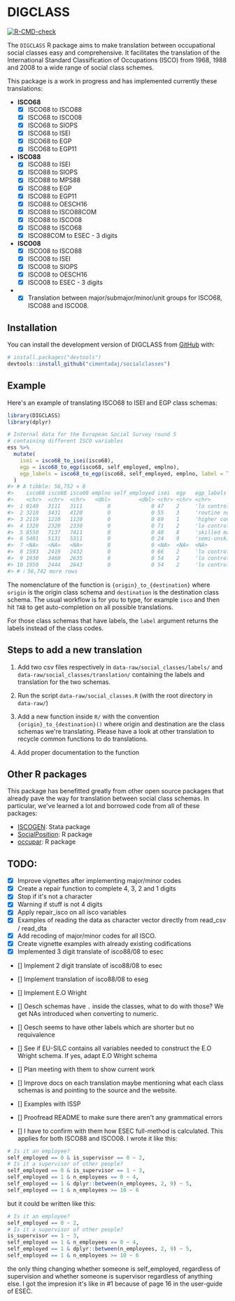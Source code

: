 <!-- README.md is generated from README.Rmd. Please edit that file -->




# DIGCLASS

<!-- badges: start -->
[![R-CMD-check](https://github.com/cimentadaj/socialclasses/actions/workflows/R-CMD-check.yaml/badge.svg)](https://github.com/cimentadaj/socialclasses/actions/workflows/R-CMD-check.yaml)
<!-- badges: end -->

The `DIGCLASS` R package aims to make translation between occupational social classes easy and comprehensive. It facilitates the translation of the International Standard Classification of Occupations (ISCO) from 1968, 1988 and 2008 to a wide range of social class schemes.

This package is a work in progress and has implemented currently these translations:

* **ISCO68**
  - [X] ISCO68 to ISCO88
  - [X] ISCO68 to ISCO08
  - [X] ISCO68 to SIOPS
  - [X] ISCO68 to ISEI
  - [X] ISCO68 to EGP
  - [X] ISCO68 to EGP11

* **ISCO88**
  - [X] ISCO88 to ISEI
  - [X] ISCO88 to SIOPS
  - [X] ISCO88 to MPS88
  - [X] ISCO88 to EGP
  - [X] ISCO88 to EGP11
  - [X] ISCO88 to OESCH16
  - [X] ISCO88 to ISCO88COM
  - [X] ISCO88 to ISCO08
  - [X] ISCO88 to ISCO68
  - [X] ISCO88COM to ESEC - 3 digits

* **ISCO08**
  - [X] ISCO08 to ISCO88
  - [X] ISCO08 to ISEI
  - [X] ISCO08 to SIOPS
  - [X] ISCO08 to OESCH16
  - [X] ISCO08 to ESEC - 3 digits

* - [X] Translation between major/submajor/minor/unit groups for ISCO68, ISCO88 and ISCO08.

## Installation

You can install the development version of DIGCLASS from [GitHub](https://github.com/) with:

``` r
# install.packages("devtools")
devtools::install_github("cimentadaj/socialclasses")
```

## Example

Here's an example of translating ISCO68 to ISEI and EGP class schemas:


```r
library(DIGCLASS)
library(dplyr)

# Internal data for the European Social Survey round 5
# containing different ISCO variables
ess %>%
  mutate(
    isei = isco68_to_isei(isco68),
    egp = isco68_to_egp(isco68, self_employed, emplno),
    egp_labels = isco68_to_egp(isco68, self_employed, emplno, label = TRUE)
  )
#> # A tibble: 56,752 × 8
#>    isco68 isco88 isco08 emplno self_employed isei  egp   egp_labels            
#>    <chr>  <chr>  <chr>   <dbl>         <dbl> <chr> <chr> <chr>                 
#>  1 0140   3111   3111        0             0 47    2     'lo controllers'      
#>  2 3210   3431   4120        0             0 55    3     'routine nonmanual'   
#>  3 2119   1210   1120        0             0 69    1     'higher controllers'  
#>  4 1320   2320   2330        0             0 71    2     'lo controllers'      
#>  5 8550   7137   7411        0             0 40    8     'skilled manual'      
#>  6 5401   5131   5311        0             0 24    9     'semi-unskilld manual'
#>  7 <NA>   <NA>   <NA>        0             0 <NA>  <NA>  <NA>                  
#>  8 1593   2419   2432        0             0 66    2     'lo controllers'      
#>  9 1930   3460   2635        0             0 54    2     'lo controllers'      
#> 10 1950   2444   2643        0             0 54    2     'lo controllers'      
#> # ℹ 56,742 more rows
```

The nomenclature of the function is `{origin}_to_{destination}` where `origin` is the origin class schema and `destination` is the destination class schema. The usual workflow is for you to type, for example `isco` and then hit `TAB` to get auto-completion on all possible translations.

For those class schemas that have labels, the `label` argument returns the labels instead of the class codes.

## Steps to add a new translation

1. Add two csv files respectively in `data-raw/social_classes/labels/` and `data-raw/social_classes/translation/` containing the labels and translation for the two schemas.

2. Run the script `data-raw/social_classes.R` (with the root directory in `data-raw/`)

3. Add a new function inside `R/` with the convention `{origin}_to_{destination}()` where origin and destination are the class schemas we're translating. Please have a look at other translation to recycle common functions to do translations.

4. Add proper documentation to the function


## Other R packages

This package has benefitted greatly from other open source packages that already pave the way for translation between social class schemas. In particular, we've learned a lot and borrowed code from all of these packages:

- [ISCOGEN](https://github.com/benjann/iscogen): Stata package
- [SocialPosition](https://cran.r-project.org/web/packages/SocialPosition/index.html): R package
- [occupar](https://github.com/DiogoFerrari/occupar/): R package

## TODO:


- [X] Improve vignettes after implementing major/minor codes
- [X] Create a repair function to complete 4, 3, 2 and 1 digits
- [X] Stop if it's not a character
- [X] Warning if stuff is not 4 digits
- [X] Apply repair_isco on all isco variables
- [X] Examples of reading the data as character vector directly from read_csv / read_dta
- [X] Add recoding of major/minor codes for all ISCO.
- [X] Create vignette examples with already existing codifications
- [X] Implemented 3 digit translate of isco88/08 to esec

- [] Implement 2 digit translate of isco88/08 to esec
- [] Implement translation of isco88/08 to eseg
- [] Implement E.O Wright
- [] Oesch schemas have `.` inside the classes, what to do with those? We get NAs introduced when converting to numeric.
- [] Oesch seems to have other labels which are shorter but no requivalence
- [] See if EU-SILC contains all variables needed to construct the E.O Wright schema. If yes, adapt E.O Wright schema
- [] Plan meeting with them to show current work
- [] Improve docs on each translation maybe mentioning what each  class schemas is and pointing to the source and the website.
- [] Examples with ISSP
- [] Proofread README to make sure there aren't any grammatical errors

- [] I have to confirm with them how ESEC full-method is calculated. This applies for both ISCO88 and ISCO08. I wrote it like this:


```r
# Is it an employee?
self_employed == 0 & is_supervisor == 0 ~ 2,
# Is it a supervisor of other people?
self_employed == 0 & is_supervisor == 1 ~ 3,
self_employed == 1 & n_employees == 0 ~ 4,
self_employed == 1 & dplyr::between(n_employees, 2, 9) ~ 5,
self_employed == 1 & n_employees >= 10 ~ 6
```

but it could be written like this:


```r
# Is it an employee?
self_employed == 0 ~ 2,
# Is it a supervisor of other people?
is_supervisor == 1 ~ 3,
self_employed == 1 & n_employees == 0 ~ 4,
self_employed == 1 & dplyr::between(n_employees, 2, 9) ~ 5,
self_employed == 1 & n_employees >= 10 ~ 6
```

the only thing changing whether someone is self_employed, regardless of supervision and whether someone is supervisor regardless of anything else. I got the impresion it's like in #1 because of page 16 in the user-guide of ESEC.
